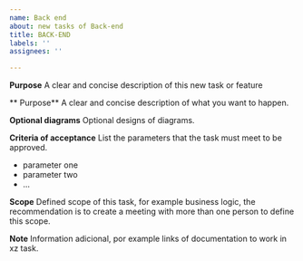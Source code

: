 ```yaml
---
name: Back end
about: new tasks of Back-end
title: BACK-END
labels: ''
assignees: ''

---
```


**Purpose**
A clear and concise description of this new task or feature

** Purpose**
A clear and concise description of what you want to happen.

**Optional diagrams**
Optional designs of diagrams. 

**Criteria of acceptance**
List the parameters that the task must meet to be approved.
- parameter one
- parameter two
- ...

**Scope**
Defined scope of this task, for example business logic, the recommendation is to create a meeting with more than one person to define this scope.

**Note**
Information adicional,  por example links of documentation to work in xz task.
